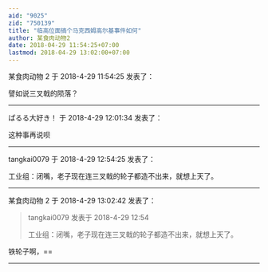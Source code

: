 ```yaml
---
aid: "9025"
zid: "750139"
title: "临高位面搞个马克西姆高尔基事件如何"
author: 某食肉动物2
date: 2018-04-29 11:54:25+07:00
lastmod: 2018-04-29 13:02:00+07:00
---
```


某食肉动物 2 于 2018-4-29 11:54:25 发表了：

譬如说三叉戟的陨落？

---

ぱるる大好き！ 于 2018-4-29 12:01:34 发表了：

这种事再说呗

---

tangkai0079 于 2018-4-29 12:54:25 发表了：

工业组：闭嘴，老子现在连三叉戟的轮子都造不出来，就想上天了。

---

某食肉动物 2 于 2018-4-29 13:02:42 发表了：

> tangkai0079 发表于 2018-4-29 12:54
>
> 工业组：闭嘴，老子现在连三叉戟的轮子都造不出来，就想上天了。

铁轮子啊，==

---

